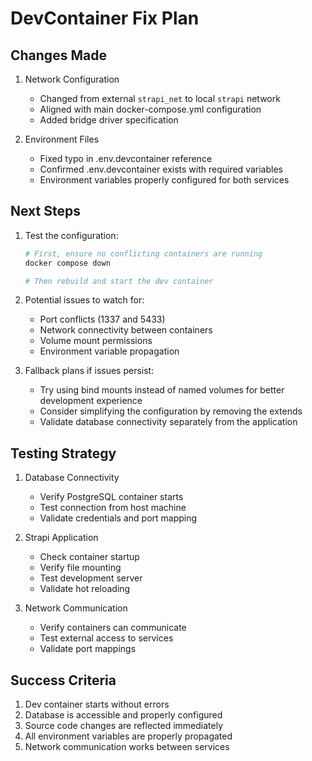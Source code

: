 # DevContainer Fix Plan

## Changes Made

1. Network Configuration
   - Changed from external `strapi_net` to local `strapi` network
   - Aligned with main docker-compose.yml configuration
   - Added bridge driver specification

2. Environment Files
   - Fixed typo in .env.devcontainer reference
   - Confirmed .env.devcontainer exists with required variables
   - Environment variables properly configured for both services

## Next Steps

1. Test the configuration:
   ```bash
   # First, ensure no conflicting containers are running
   docker compose down
   
   # Then rebuild and start the dev container
   ```

2. Potential issues to watch for:
   - Port conflicts (1337 and 5433)
   - Network connectivity between containers
   - Volume mount permissions
   - Environment variable propagation

3. Fallback plans if issues persist:
   - Try using bind mounts instead of named volumes for better development experience
   - Consider simplifying the configuration by removing the extends
   - Validate database connectivity separately from the application

## Testing Strategy

1. Database Connectivity
   - Verify PostgreSQL container starts
   - Test connection from host machine
   - Validate credentials and port mapping

2. Strapi Application
   - Check container startup
   - Verify file mounting
   - Test development server
   - Validate hot reloading

3. Network Communication
   - Verify containers can communicate
   - Test external access to services
   - Validate port mappings

## Success Criteria

1. Dev container starts without errors
2. Database is accessible and properly configured
3. Source code changes are reflected immediately
4. All environment variables are properly propagated
5. Network communication works between services

